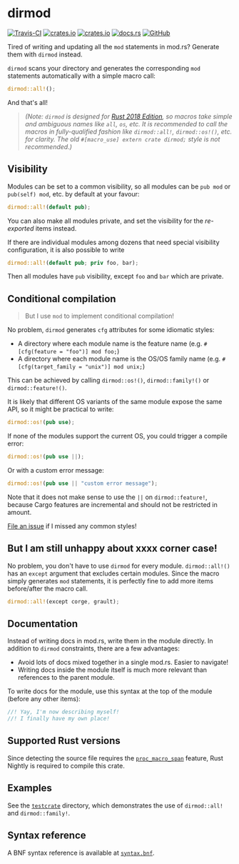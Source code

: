 
# dirmod
[![Travis-CI](https://travis-ci.com/SOF3/dirmod.svg?branch=master)](https://travis-ci.om/SOF3/dirmod)
[![crates.io](https://img.shields.io/crates/v/dirmod.svg)](https://crates.io/crates/dirmod)
[![crates.io](https://img.shields.io/crates/d/dirmod.svg)](https://crates.io/crates/dirmod)
[![docs.rs](https://docs.rs/dirmod/badge.svg)](https://sof3.github.io/dirmod/)
[![GitHub](https://img.shields.io/github/stars/SOF3/dirmod?style=social)](https://github.com/SOF3/dirmod)

Tired of writing and updating all the `mod` statements in mod.rs?
Generate them with `dirmod` instead.

`dirmod` scans your directory and generates the corresponding `mod` statements automatically
with a simple macro call:

```rust
dirmod::all!();
```

And that's all!

> *(Note: `dirmod` is designed for [Rust 2018 Edition][rust-2018],
so macros take simple and ambiguous names like `all`, `os`, etc.
It is recommended to call the macros in fully-qualified fashion
like `dirmod::all!`, `dirmod::os!()`, etc. for clarity.
The old `#[macro_use] extern crate dirmod;` style is not recommended.)*

## Visibility
Modules can be set to a common visibility,
so all modules can be `pub mod` or `pub(self) mod`, etc. by default at your favour:

```rust
dirmod::all!(default pub);
```

You can also make all modules private, and set the visibility for the *re-exported* items instead.

If there are individual modules among dozens that need special visibility configuration,
it is also possible to write

```rust
dirmod::all!(default pub; priv foo, bar);
```

Then all modules have `pub` visibility,
except `foo` and `bar` which are private.

## Conditional compilation
> But I use `mod` to implement conditional compilation!

No problem, `dirmod` generates `cfg` attributes for some idiomatic styles:
- A directory where each module name is the feature name (e.g. `#[cfg(feature = "foo")] mod foo;`)
- A directory where each module name is the OS/OS family name (e.g. `#[cfg(target_family = "unix")] mod unix;`)

This can be achieved by calling `dirmod::os!()`, `dirmod::family!()` or `dirmod::feature!()`.

It is likely that different OS variants of the same module expose the same API,
so it might be practical to write:

```rust
dirmod::os!(pub use);
```

If none of the modules support the current OS, you could trigger a compile error:

```rust
dirmod::os!(pub use ||);
```

Or with a custom error message:

```rust
dirmod::os!(pub use || "custom error message");
```

Note that it does not make sense to use the `||` on `dirmod::feature!`,
because Cargo features are incremental and should not be restricted in amount.

[File an issue][gh-issues] if I missed any common styles!

## But I am still unhappy about xxxx corner case!
No problem, you don't have to use `dirmod` for every module.
`dirmod::all!()` has an `except` argument that excludes certain modules.
Since the macro simply generates `mod` statements,
it is perfectly fine to add more items before/after the macro call.

```rust
dirmod::all!(except corge, grault);
```

## Documentation
Instead of writing docs in mod.rs, write them in the module directly.
In addition to `dirmod` constraints, there are a few advantages:

- Avoid lots of docs mixed together in a single mod.rs. Easier to navigate!
- Writing docs inside the module itself is much more relevant than references to the parent module.

To write docs for the module, use this syntax at the top of the module (before any other items):

```rust
//! Yay, I'm now describing myself!
//! I finally have my own place!
```

## Supported Rust versions
Since detecting the source file requires the [`proc_macro_span`][proc-macro-span-issue] feature,
Rust Nightly is required to compile this crate.

## Examples
See the [`testcrate`][testcrate-blob] directory, which demonstrates the use of `dirmod::all!` and `dirmod::family!`.

## Syntax reference
A BNF syntax reference is available at [`syntax.bnf`][bnf-blob].

[rust-2018]: https://doc.rust-lang.org/edition-guide/rust-2018/index.html
[gh-issues]: https://github.com/SOF3/dirmod
[proc-macro-span-issue]: https://github.com/rust-lang/rust/issues/54725
[testcrate-blob]: https://github.com/SOF3/dirmod/tree/master/testcrate
[bnf-blob]: https://github.com/SOF3/dirmod/blob/master/syntax.bnf
